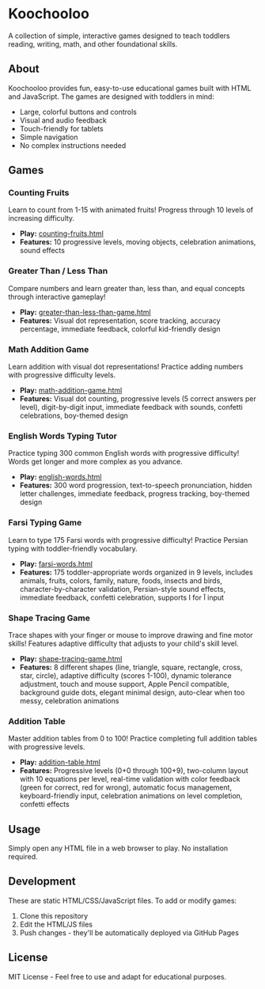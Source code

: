 # Koochooloo

A collection of simple, interactive games designed to teach toddlers reading, writing, math, and other foundational skills.

## About

Koochooloo provides fun, easy-to-use educational games built with HTML and JavaScript. The games are designed with toddlers in mind:

- Large, colorful buttons and controls
- Visual and audio feedback
- Touch-friendly for tablets
- Simple navigation
- No complex instructions needed

## Games

### Counting Fruits
Learn to count from 1-15 with animated fruits! Progress through 10 levels of increasing difficulty.
- **Play:** [counting-fruits.html](counting-fruits.html)
- **Features:** 10 progressive levels, moving objects, celebration animations, sound effects

### Greater Than / Less Than
Compare numbers and learn greater than, less than, and equal concepts through interactive gameplay!
- **Play:** [greater-than-less-than-game.html](greater-than-less-than-game.html)
- **Features:** Visual dot representation, score tracking, accuracy percentage, immediate feedback, colorful kid-friendly design

### Math Addition Game
Learn addition with visual dot representations! Practice adding numbers with progressive difficulty levels.
- **Play:** [math-addition-game.html](math-addition-game.html)
- **Features:** Visual dot counting, progressive levels (5 correct answers per level), digit-by-digit input, immediate feedback with sounds, confetti celebrations, boy-themed design

### English Words Typing Tutor
Practice typing 300 common English words with progressive difficulty! Words get longer and more complex as you advance.
- **Play:** [english-words.html](english-words.html)
- **Features:** 300 word progression, text-to-speech pronunciation, hidden letter challenges, immediate feedback, progress tracking, boy-themed design

### Farsi Typing Game
Learn to type 175 Farsi words with progressive difficulty! Practice Persian typing with toddler-friendly vocabulary.
- **Play:** [farsi-words.html](farsi-words.html)
- **Features:** 175 toddler-appropriate words organized in 9 levels, includes animals, fruits, colors, family, nature, foods, insects and birds, character-by-character validation, Persian-style sound effects, immediate feedback, confetti celebration, supports ا for آ input

### Shape Tracing Game
Trace shapes with your finger or mouse to improve drawing and fine motor skills! Features adaptive difficulty that adjusts to your child's skill level.
- **Play:** [shape-tracing-game.html](shape-tracing-game.html)
- **Features:** 8 different shapes (line, triangle, square, rectangle, cross, star, circle), adaptive difficulty (scores 1-100), dynamic tolerance adjustment, touch and mouse support, Apple Pencil compatible, background guide dots, elegant minimal design, auto-clear when too messy, celebration animations

### Addition Table
Master addition tables from 0 to 100! Practice completing full addition tables with progressive levels.
- **Play:** [addition-table.html](addition-table.html)
- **Features:** Progressive levels (0+0 through 100+9), two-column layout with 10 equations per level, real-time validation with color feedback (green for correct, red for wrong), automatic focus management, keyboard-friendly input, celebration animations on level completion, confetti effects

## Usage

Simply open any HTML file in a web browser to play. No installation required.

## Development

These are static HTML/CSS/JavaScript files. To add or modify games:

1. Clone this repository
2. Edit the HTML/JS files
3. Push changes - they'll be automatically deployed via GitHub Pages

## License

MIT License - Feel free to use and adapt for educational purposes.
